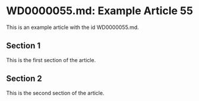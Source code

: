 # WD0000055.md: Example Article 55

This is an example article with the id WD0000055.md.
## Section 1

This is the first section of the article.
## Section 2

This is the second section of the article.
